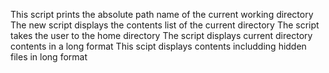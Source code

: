This script prints the absolute path name of the current working directory
The new script displays the contents list of the current directory
The script takes the user to the home directory
The script displays current directory contents in a long format
This scipt displays contents includding hidden files in long format
